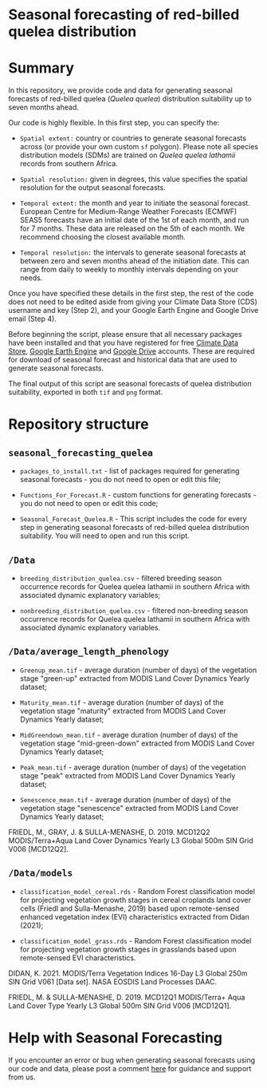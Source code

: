 # Seasonal forecasting of red-billed quelea distribution

# Summary

In this repository, we provide code and data for generating seasonal forecasts of red-billed quelea (*Quelea* *quelea*) distribution suitability up to seven months ahead. 

Our code is highly flexible. In this first step, you can specify the: 
 - `Spatial extent:` country or countries to generate seasonal forecasts across (or provide your own custom
`sf` polygon). Please note all species distribution models (SDMs) are trained on *Quelea quelea lathamii*
 records from southern Africa.

- `Spatial resolution:` given in degrees, this value specifies the spatial
 resolution for the output seasonal forecasts.

- `Temporal extent:` the month and year to initiate the seasonal forecast. European Centre for Medium-Range Weather Forecasts (ECMWF)
 SEAS5 forecasts have an initial date of the 1st of each month, and run for 7
 months. These data are released on the 5th of each month. We recommend
 choosing the closest available month.

 - `Temporal resolution:` the intervals to generate seasonal forecasts at between
 zero and seven months ahead of the initiation date. This can range from daily
 to weekly to monthly intervals depending on your needs.

Once you have specified these details in the first step, the rest of the code
 does not need to be edited aside from giving your Climate Data Store (CDS)
 username and key (Step 2), and your Google Earth Engine and Google Drive email
 (Step 4).

Before beginning the script, please ensure that all necessary packages have been installed and that you have registered for free [Climate Data Store](https://cds.climate.copernicus.eu/#!/home),
[Google Earth Engine](https://developers.google.com/earth-engine/) and [Google Drive](https://www.google.co.uk/intl/en-GB/drive/) accounts. These are required for download 
of seasonal forecast and historical data that are used to generate seasonal forecasts.

The final output of this script are seasonal forecasts of quelea distribution suitability, exported in both `tif` and `png` format.


# Repository structure

## `seasonal_forecasting_quelea`

- `packages_to_install.txt` - list of packages required for generating seasonal forecasts - you do not need to open or edit this file;

- `Functions_For_Forecast.R` - custom functions for generating forecasts - you do not need to open or edit this code;

- `Seasonal_Forecast_Quelea.R` - This script includes the code for every step in generating seasonal forecasts of red-billed quelea distribution suitability. You will need to open and run this script. 


## `/Data`

- `breeding_distribution_quelea.csv` - filtered breeding season occurrence records for Quelea quelea lathamii in southern Africa with associated dynamic explanatory variables; 

- `nonbreeding_distribution_quelea.csv` - filtered non-breeding season occurrence records for Quelea quelea lathamii in southern Africa with associated dynamic explanatory variables. 


## `/Data/average_length_phenology`

- `Greenup_mean.tif` - average duration (number of days) of the vegetation stage "green-up" extracted from MODIS Land Cover Dynamics Yearly dataset;

- `Maturity_mean.tif` - average duration (number of days) of the vegetation stage "maturity" extracted from MODIS Land Cover Dynamics Yearly dataset; 

- `MidGreendown_mean.tif` - average duration (number of days) of the vegetation stage "mid-green-down" extracted from MODIS Land Cover Dynamics Yearly dataset; 

- `Peak_mean.tif` - average duration (number of days) of the vegetation stage "peak" extracted from MODIS Land Cover Dynamics Yearly dataset; 

- `Senescence_mean.tif` - average duration (number of days) of the vegetation stage "senescence" extracted from MODIS Land Cover Dynamics Yearly dataset; 

FRIEDL, M., GRAY, J. & SULLA-MENASHE, D. 2019. MCD12Q2 MODIS/Terra+Aqua Land Cover Dynamics Yearly L3 Global 500m SIN Grid V006 [MCD12Q2].


## `/Data/models`

- `classification_model_cereal.rds` - Random Forest classification model for projecting vegetation growth stages in cereal croplands land cover cells (Friedl and Sulla-Menashe, 2019) based upon remote-sensed enhanced vegetation index (EVI) characteristics extracted from Didan (2021);

- `classification_model_grass.rds` - Random Forest classification model for projecting vegetation growth stages in grasslands based upon remote-sensed EVI characteristics.

DIDAN, K. 2021. MODIS/Terra Vegetation Indices 16-Day L3 Global 250m SIN Grid V061 [Data set]. NASA EOSDIS Land Processes DAAC. 

FRIEDL, M. & SULLA-MENASHE, D. 2019. MCD12Q1 MODIS/Terra+ Aqua Land Cover Type Yearly L3 Global 500m SIN Grid V006 [MCD12Q1].


# Help with Seasonal Forecasting 

If you encounter an error or bug when generating seasonal forecasts using our code and data, please post a comment
[here](https://github.com/r-a-dobson/seasonal-forecasting-quelea/issues) for guidance and
support from us.
